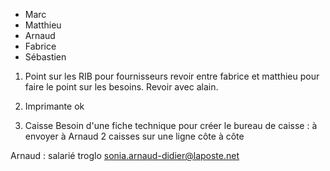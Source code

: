 - Marc
- Matthieu
- Arnaud
- Fabrice
- Sébastien

1. Point sur les RIB pour fournisseurs
revoir entre fabrice et matthieu pour faire le point sur les besoins. Revoir avec alain. 

2. Imprimante
ok

3. Caisse
Besoin d'une fiche technique pour créer le bureau de caisse : à envoyer à Arnaud
2 caisses sur une ligne côte à côte



Arnaud : salarié troglo
sonia.arnaud-didier@laposte.net


